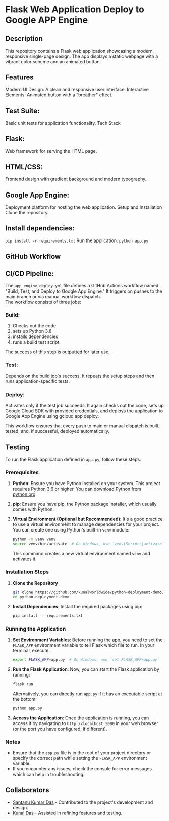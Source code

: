 # Flask Web Application Deploy to Google APP Engine

## Description
This repository contains a Flask web application showcasing a modern, responsive single-page design. The app displays a static webpage with a vibrant color scheme and an animated button.

## Features
Modern UI Design: A clean and responsive user interface.
Interactive Elements: Animated button with a "breather" effect.
## Test Suite: 
Basic unit tests for application functionality.
Tech Stack
## Flask: 
Web framework for serving the HTML page.
## HTML/CSS: 
Frontend design with gradient background and modern typography.
## Google App Engine:
 Deployment platform for hosting the web application.
Setup and Installation
Clone the repository.
## Install dependencies: 
`pip install -r requirements.txt`
Run the application: `python app.py`
## GitHub Workflow
## CI/CD Pipeline: 
The `app_engine_deploy.yml` file defines a GitHub Actions workflow named "Build, Test, and Deploy to Google App Engine." It triggers on pushes to the main branch or via manual workflow dispatch.<br> 
The workflow consists of three jobs:

### Build: 
1. Checks out the code
2. sets up Python 3.8
3. installs dependencies
4. runs a build test script. 
   
The success of this step is outputted for later use.

### Test: 
Depends on the build job's success. It repeats the setup steps and then runs application-specific tests.

### Deploy: 
Activates only if the test job succeeds. It again checks out the code, sets up Google Cloud SDK with provided credentials, and deploys the application to Google App Engine using gcloud app deploy.

This workflow ensures that every push to main or manual dispatch is built, tested, and, if successful, deployed automatically.

## Testing
To run the Flask application defined in `app.py`, follow these steps:

### Prerequisites
1. **Python**: Ensure you have Python installed on your system. This project requires Python 3.6 or higher. You can download Python from [python.org](https://www.python.org/downloads/).

2. **pip**: Ensure you have pip, the Python package installer, which usually comes with Python.

3. **Virtual Environment (Optional but Recommended)**: It's a good practice to use a virtual environment to manage dependencies for your project. You can create one using Python's built-in `venv` module:
   ```bash
   python -m venv venv
   source venv/bin/activate  # On Windows, use `venv\Scripts\activate`
   ```
   This command creates a new virtual environment named `venv` and activates it.

### Installation Steps
1. **Clone the Repository**

   ```bash
   git clone https://github.com/kunalworldwide/python-deployment-demo.git
   cd python-deployment-demo

2. **Install Dependencies**: Install the required packages using pip:
   ```bash
   pip install -r requirements.txt
   ```

### Running the Application
1. **Set Environment Variables**: Before running the app, you need to set the `FLASK_APP` environment variable to tell Flask which file to run. In your terminal, execute:
   ```bash
   export FLASK_APP=app.py  # On Windows, use `set FLASK_APP=app.py`
   ```

2. **Run the Flask Application**: Now, you can start the Flask application by running:
   ```bash
   flask run
   ```
   Alternatively, you can directly run `app.py` if it has an executable script at the bottom:
   ```bash
   python app.py
   ```

3. **Access the Application**: Once the application is running, you can access it by navigating to `http://localhost:5000` in your web browser (or the port you have configured, if different).

### Notes
- Ensure that the `app.py` file is in the root of your project directory or specify the correct path while setting the `FLASK_APP` environment variable.
- If you encounter any issues, check the console for error messages which can help in troubleshooting.
  
## Collaborators

- [Santanu Kumar Das](https://github.com/santanukumardas) - Contributed to the project's development and design.
- [Kunal Das](https://github.com/kunalworldwide) - Assisted in refining features and testing.